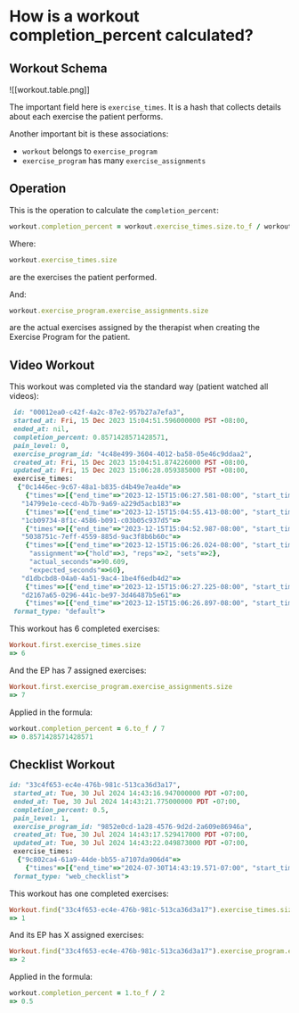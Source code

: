 # How is a workout completion_percent calculated?

## Workout Schema

![[workout.table.png]]

The important field here is `exercise_times`. It is a hash that collects details about each exercise the patient performs.

Another important bit is these associations:

- `workout` belongs to `exercise_program`
- `exercise_program` has many `exercise_assignments`

## Operation

This is the operation to calculate the `completion_percent`:
```ruby
workout.completion_percent = workout.exercise_times.size.to_f / workout.exercise_program.exercise_assignments.size
```

Where:
```ruby
workout.exercise_times.size
```

are the exercises the patient performed.

And:
```ruby
workout.exercise_program.exercise_assignments.size
```

are the actual exercises assigned by the therapist when creating the Exercise Program for the patient.

## Video Workout

This workout was completed via the standard way (patient watched all videos):
```ruby
 id: "00012ea0-c42f-4a2c-87e2-957b27a7efa3",
 started_at: Fri, 15 Dec 2023 15:04:51.596000000 PST -08:00,
 ended_at: nil,
 completion_percent: 0.8571428571428571,
 pain_level: 0,
 exercise_program_id: "4c48e499-3604-4012-ba58-05e46c9ddaa2",
 created_at: Fri, 15 Dec 2023 15:04:51.874226000 PST -08:00,
 updated_at: Fri, 15 Dec 2023 15:06:28.059385000 PST -08:00,
 exercise_times:
  {"0c1446ec-9c67-48a1-b835-d4b49e7ea4de"=>
    {"times"=>[{"end_time"=>"2023-12-15T15:06:27.581-08:00", "start_time"=>"2023-12-15T15:06:27.226-08:00"}], "assignment"=>{"hold"=>0, "reps"=>3, "sets"=>1}, "actual_seconds"=>0.355, "expected_seconds"=>30},
   "14799e1e-cecd-4b7b-9a69-a229d5acb183"=>
    {"times"=>[{"end_time"=>"2023-12-15T15:04:55.413-08:00", "start_time"=>"2023-12-15T15:04:54.696-08:00"}], "assignment"=>{"hold"=>0, "reps"=>1, "sets"=>1}, "actual_seconds"=>0.717, "expected_seconds"=>30},
   "1cb09734-8f1c-4586-b091-c03b05c937d5"=>
    {"times"=>[{"end_time"=>"2023-12-15T15:04:52.987-08:00", "start_time"=>"2023-12-15T15:04:51.811-08:00"}], "assignment"=>{"hold"=>5, "reps"=>2, "sets"=>3}, "actual_seconds"=>1.176, "expected_seconds"=>90},
   "5038751c-7eff-4559-885d-9ac3f8b6b60c"=>
    {"times"=>[{"end_time"=>"2023-12-15T15:06:26.024-08:00", "start_time"=>"2023-12-15T15:04:55.415-08:00"}],
     "assignment"=>{"hold"=>3, "reps"=>2, "sets"=>2},
     "actual_seconds"=>90.609,
     "expected_seconds"=>60},
   "d1dbcbd8-04a0-4a51-9ac4-1be4f6edb4d2"=>
    {"times"=>[{"end_time"=>"2023-12-15T15:06:27.225-08:00", "start_time"=>"2023-12-15T15:06:26.900-08:00"}], "assignment"=>{"hold"=>3, "reps"=>1, "sets"=>1}, "actual_seconds"=>0.325, "expected_seconds"=>30},
   "d2167a65-0296-441c-be97-3d46487b5e61"=>
    {"times"=>[{"end_time"=>"2023-12-15T15:06:26.897-08:00", "start_time"=>"2023-12-15T15:06:26.567-08:00"}], "assignment"=>{"hold"=>0, "reps"=>1, "sets"=>1}, "actual_seconds"=>0.33, "expected_seconds"=>30}},
 format_type: "default">
```

This workout has 6 completed exercises:
```ruby
Workout.first.exercise_times.size
=> 6
```

And the EP has 7 assigned exercises:
```ruby
Workout.first.exercise_program.exercise_assignments.size
=> 7
```

Applied in the formula:
```ruby
workout.completion_percent = 6.to_f / 7
=> 0.8571428571428571
```

## Checklist Workout

```ruby
id: "33c4f653-ec4e-476b-981c-513ca36d3a17",
 started_at: Tue, 30 Jul 2024 14:43:16.947000000 PDT -07:00,
 ended_at: Tue, 30 Jul 2024 14:43:21.775000000 PDT -07:00,
 completion_percent: 0.5,
 pain_level: 1,
 exercise_program_id: "9852e0cd-1a28-4576-9d2d-2a609e86946a",
 created_at: Tue, 30 Jul 2024 14:43:17.529417000 PDT -07:00,
 updated_at: Tue, 30 Jul 2024 14:43:22.049873000 PDT -07:00,
 exercise_times:
  {"9c802ca4-61a9-44de-bb55-a7107da906d4"=>
    {"times"=>[{"end_time"=>"2024-07-30T14:43:19.571-07:00", "start_time"=>"2024-07-30T14:43:18.571-07:00"}], "assignment"=>{"hold"=>3, "reps"=>2, "sets"=>3}, "actual_seconds"=>1.0, "expected_seconds"=>90}},
 format_type: "web_checklist">
```

This workout has one completed exercises:
```ruby
Workout.find("33c4f653-ec4e-476b-981c-513ca36d3a17").exercise_times.size
=> 1
```

And its EP has X assigned exercises:
```ruby
Workout.find("33c4f653-ec4e-476b-981c-513ca36d3a17").exercise_program.exercise_assignments.size
=> 2
```

Applied in the formula:
```ruby
workout.completion_percent = 1.to_f / 2
=> 0.5
```